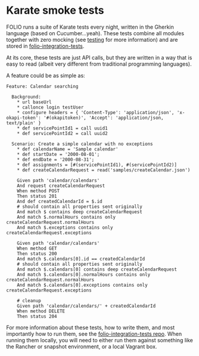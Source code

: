 # Karate smoke tests

FOLIO runs a suite of Karate tests every night, written in the Gherkin language (based on
Cucumber...yeah). These tests combine all modules together with zero mocking (see
[testing](../../../docs/Testing.md) for more information) and are stored in
[folio-integration-tests](https://github.com/folio-org/folio-integration-tests).

At its core, these tests are just API calls, but they are written in a way that is easy to read
(albeit very different from traditional programming languages).

A feature could be as simple as:

```gherkin
Feature: Calendar searching

  Background:
    * url baseUrl
    * callonce login testUser
    * configure headers = { 'Content-Type': 'application/json', 'x-okapi-token': '#(okapitoken)', 'Accept': 'application/json, text/plain' }
    * def servicePointId1 = call uuid1
    * def servicePointId2 = call uuid2

  Scenario: Create a simple calendar with no exceptions
    * def calendarName = 'Sample calendar'
    * def startDate = '2000-08-01';
    * def endDate = '2000-08-31';
    * def assignments = [#(servicePointId1), #(servicePointId2)]
    * def createCalendarRequest = read('samples/createCalendar.json')

    Given path 'calendar/calendars'
    And request createCalendarRequest
    When method POST
    Then status 201
    And def createdCalendarId = $.id
    # should contain all properties sent originally
    And match $ contains deep createCalendarRequest
    And match $.normalHours contains only createCalendarRequest.normalHours
    And match $.exceptions contains only createCalendarRequest.exceptions

    Given path 'calendar/calendars'
    When method GET
    Then status 200
    And match $.calendars[0].id == createdCalendarId
    # should contain all properties sent originally
    And match $.calendars[0] contains deep createCalendarRequest
    And match $.calendars[0].normalHours contains only createCalendarRequest.normalHours
    And match $.calendars[0].exceptions contains only createCalendarRequest.exceptions

    # cleanup
    Given path 'calendar/calendars/' + createdCalendarId
    When method DELETE
    Then status 204
```

For more information about these tests, how to write them, and most importantly how to run them, see
the [folio-integration-tests repo](https://github.com/folio-org/folio-integration-tests). When
running them locally, you will need to either run them against something like the Rancher or
snapshot environment, or a local Vagrant box.
